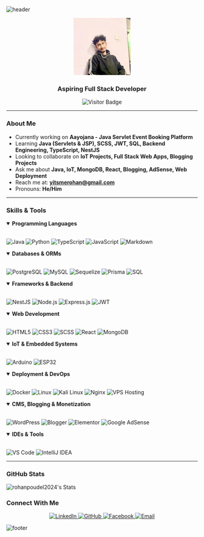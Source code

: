 ![header](https://capsule-render.vercel.app/api?type=waving&color=gradient&height=180&section=header&text=Rohan%20Poudel&animation=fadeIn&fontSize=42&fontColor=ffffff)

<div align="center">
  <img src="https://github.com/RohanPoudel2024/RohanPoudel2024/blob/main/php.jpg?raw=true" 
       width="150" 
       alt="Rohan Poudel Profile Photo">
</div>

<h3 align="center">Aspiring Full Stack Developer</h3>

<p align="center">
  <img src="https://visitor-badge.laobi.icu/badge?page_id=RohanPoudel2024" alt="Visitor Badge" />
</p>


---


### About Me

- Currently working on **Aayojana - Java Servlet Event Booking Platform**
- Learning **Java (Servlets & JSP), SCSS, JWT, SQL, Backend Engineering, TypeScript, NestJS**
- Looking to collaborate on **IoT Projects, Full Stack Web Apps, Blogging Projects**
- Ask me about **Java, IoT, MongoDB, React, Blogging, AdSense, Web Deployment**
- Reach me at: **[yitsmerohan@gmail.com](mailto:yitsmerohan@gmail.com)**
- Pronouns: **He/Him**

---

### Skills & Tools

<details open>
<summary><b>Programming Languages</b></summary>
<br>

![Java](https://img.shields.io/badge/Java-ED8B00?style=for-the-badge&logo=openjdk&logoColor=white)
![Python](https://img.shields.io/badge/Python-3776AB?style=for-the-badge&logo=python&logoColor=white)
![TypeScript](https://img.shields.io/badge/TypeScript-3178C6?style=for-the-badge&logo=typescript&logoColor=white)
![JavaScript](https://img.shields.io/badge/JavaScript-F7DF1E?style=for-the-badge&logo=javascript&logoColor=black)
![Markdown](https://img.shields.io/badge/Markdown-000000?style=for-the-badge&logo=markdown&logoColor=white)

</details>

<details open>
<summary><b>Databases & ORMs</b></summary>
<br>

![PostgreSQL](https://img.shields.io/badge/PostgreSQL-336791?style=for-the-badge&logo=postgresql&logoColor=white)
![MySQL](https://img.shields.io/badge/MySQL-4479A1?style=for-the-badge&logo=mysql&logoColor=white)
![Sequelize](https://img.shields.io/badge/Sequelize-52B0E7?style=for-the-badge&logo=sequelize&logoColor=white)
![Prisma](https://img.shields.io/badge/Prisma-0C344B?style=for-the-badge&logo=prisma&logoColor=white)
![SQL](https://img.shields.io/badge/SQL-4479A1?style=for-the-badge&logo=mysql&logoColor=white)

</details>

<details open>
<summary><b>Frameworks & Backend</b></summary>
<br>

![NestJS](https://img.shields.io/badge/NestJS-E0234E?style=for-the-badge&logo=nestjs&logoColor=white)
![Node.js](https://img.shields.io/badge/Node.js-339933?style=for-the-badge&logo=nodedotjs&logoColor=white)
![Express.js](https://img.shields.io/badge/Express.js-000000?style=for-the-badge&logo=express&logoColor=white)
![JWT](https://img.shields.io/badge/JWT-000000?style=for-the-badge&logo=JSON%20web%20tokens&logoColor=white)

</details>

<details open>
<summary><b>Web Development</b></summary>
<br>

![HTML5](https://img.shields.io/badge/HTML5-E34F26?style=for-the-badge&logo=html5&logoColor=white)
![CSS3](https://img.shields.io/badge/CSS3-1572B6?style=for-the-badge&logo=css3&logoColor=white)
![SCSS](https://img.shields.io/badge/SCSS-CC6699?style=for-the-badge&logo=sass&logoColor=white)
![React](https://img.shields.io/badge/React-20232A?style=for-the-badge&logo=react&logoColor=61DAFB)
![MongoDB](https://img.shields.io/badge/MongoDB-4EA94B?style=for-the-badge&logo=mongodb&logoColor=white)

</details>

<details open>
<summary><b>IoT & Embedded Systems</b></summary>
<br>

![Arduino](https://img.shields.io/badge/Arduino-00979D?style=for-the-badge&logo=arduino&logoColor=white)
![ESP32](https://img.shields.io/badge/ESP32-E7352C?style=for-the-badge&logo=espressif&logoColor=white)

</details>

<details open>
<summary><b>Deployment & DevOps</b></summary>
<br>

![Docker](https://img.shields.io/badge/Docker-2496ED?style=for-the-badge&logo=docker&logoColor=white)
![Linux](https://img.shields.io/badge/Linux-FCC624?style=for-the-badge&logo=linux&logoColor=black)
![Kali Linux](https://img.shields.io/badge/Kali_Linux-557C94?style=for-the-badge&logo=kalilinux&logoColor=white)
![Nginx](https://img.shields.io/badge/Nginx-009639?style=for-the-badge&logo=nginx&logoColor=white)
![VPS Hosting](https://img.shields.io/badge/VPS%20Hosting-00A8E8?style=for-the-badge&logo=digitalocean&logoColor=white)

</details>

<details open>
<summary><b>CMS, Blogging & Monetization</b></summary>
<br>

![WordPress](https://img.shields.io/badge/WordPress-21759B?style=for-the-badge&logo=wordpress&logoColor=white)
![Blogger](https://img.shields.io/badge/Blogger-FF5722?style=for-the-badge&logo=blogger&logoColor=white)
![Elementor](https://img.shields.io/badge/Elementor-92003B?style=for-the-badge&logo=elementor&logoColor=white)
![Google AdSense](https://img.shields.io/badge/Google%20AdSense-4285F4?style=for-the-badge&logo=google-adsense&logoColor=white)

</details>

<details open>
<summary><b>IDEs & Tools</b></summary>
<br>

![VS Code](https://img.shields.io/badge/VS%20Code-007ACC?style=for-the-badge&logo=visual-studio-code&logoColor=white)
![IntelliJ IDEA](https://img.shields.io/badge/IntelliJ_IDEA-000000?style=for-the-badge&logo=intellijidea&logoColor=white)

</details>

---
### GitHub Stats
![rohanpoudel2024's Stats](https://github-readme-stats.vercel.app/api?username=rohanpoudel2024&theme=radical&show_icons=true&hide_border=false&count_private=true)


### Connect With Me

<p align="center">
  <a href="https://www.linkedin.com/in/rohan-poudel-065467320/">
    <img src="https://img.shields.io/badge/LinkedIn-0077B5?style=for-the-badge&logo=linkedin&logoColor=white" alt="LinkedIn" />
  </a>
  <a href="https://github.com/RohanPoudel2024">
    <img src="https://img.shields.io/badge/GitHub-100000?style=for-the-badge&logo=github&logoColor=white" alt="GitHub" />
  </a>
  <a href="https://facebook.com/1rohan.dev">
    <img src="https://img.shields.io/badge/Facebook-1877F2?style=for-the-badge&logo=facebook&logoColor=white" alt="Facebook" />
  </a>
  <a href="mailto:yitsmerohan@gmail.com">
    <img src="https://img.shields.io/badge/Email-D14836?style=for-the-badge&logo=gmail&logoColor=white" alt="Email" />
  </a>
</p>

![footer](https://capsule-render.vercel.app/api?type=waving&color=gradient&height=100&section=footer)
